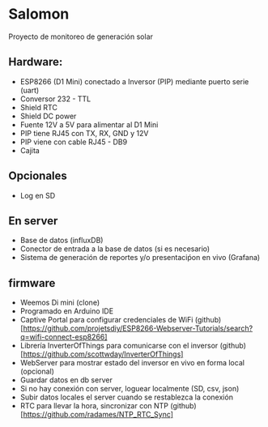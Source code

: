 # Salomon
Proyecto de monitoreo de generación solar

## Hardware:
* ESP8266 (D1 Mini) conectado a Inversor (PIP) mediante puerto serie (uart)
* Conversor 232 - TTL
* Shield RTC
* Shield DC power
* Fuente 12V a 5V para alimentar al D1 Mini
* PIP tiene RJ45 con TX, RX, GND y 12V
* PIP viene con cable RJ45 - DB9
* Cajita

## Opcionales
* Log en SD

## En server
* Base de datos (influxDB)
* Conector de entrada a la base de datos (si es necesario)
* Sistema de generación de reportes y/o presentaciṕon en vivo (Grafana)

## firmware
* Weemos Di mini (clone)
* Programado en Arduino IDE
* Captive Portal para configurar credenciales de WiFi (github)[https://github.com/projetsdiy/ESP8266-Webserver-Tutorials/search?q=wifi-connect-esp8266]
* Librería InverterOfThings para comunicarse con el inversor (github)[https://github.com/scottwday/InverterOfThings]
* WebServer para mostrar estado del inversor en vivo en forma local (opcional)
* Guardar datos en db server
* Si no hay conexión con server, loguear localmente (SD, csv, json)
* Subir datos locales el server cuando se restablezca la conexión
* RTC para llevar la hora, sincronizar con NTP (github)[https://github.com/radames/NTP_RTC_Sync]





